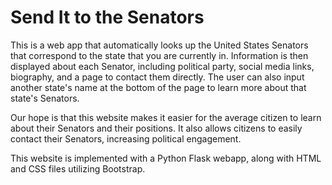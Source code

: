 # Send It to the Senators
This is a web app that automatically looks up the United States Senators that correspond to the state that you are currently in. Information is then displayed about each Senator, including political party, social media links, biography, and a page to contact them directly. The user can also input another state's name at the bottom of the page to learn more about that state's Senators.

Our hope is that this website makes it easier for the average citizen to learn about their Senators and their positions. It also allows citizens to easily contact their Senators, increasing political engagement.

This website is implemented with a Python Flask webapp, along with HTML and CSS files utilizing Bootstrap. 
